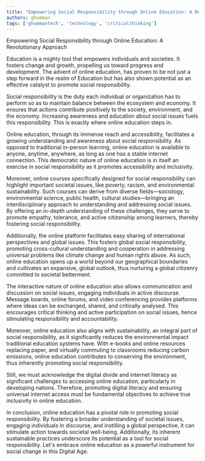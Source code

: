 ```yaml
---
title: "Empowering Social Responsibility through Online Education: A Revolutionary Approach"  # Wrap the title in double quotes
authors: ghumman
tags: ['ghummantech', 'technology', 'criticalthinking']
---
```


Empowering Social Responsibility through Online Education: A Revolutionary Approach
<!-- truncate -->

Education is a mighty tool that empowers individuals and societies. It fosters change and growth, propelling us toward progress and development. The advent of online education, has proven to be not just a step forward in the realm of Education but has also shown potential as an effective catalyst to promote social responsibility. 

Social responsibility is the duty each individual or organization has to perform so as to maintain balance between the ecosystem and economy. It ensures that actions contribute positively to the society, environment, and the economy. Increasing awareness and education about social issues fuels this responsibility. This is exactly where online education steps in. 

Online education, through its immense reach and accessibility, facilitates a growing understanding and awareness about social responsibility. As opposed to traditional in-person learning, online education is available to anyone, anytime, anywhere, as long as one has a stable internet connection. This democratic nature of online education is in itself an exercise in social responsibility as it promotes accessibility and inclusivity. 

Moreover, online courses specifically designed for social responsibility can highlight important societal issues, like poverty, racism, and environmental sustainability. Such courses can derive from diverse fields—sociology, environmental science, public health, cultural studies—bringing an interdisciplinary approach to understanding and addressing social issues. By offering an in-depth understanding of these challenges, they serve to promote empathy, tolerance, and active citizenship among learners, thereby fostering social responsibility.

Additionally, the online platform facilitates easy sharing of international perspectives and global issues. This fosters global social responsibility, promoting cross-cultural understanding and cooperation in addressing universal problems like climate change and human rights abuse. As such, online education opens up a world beyond our geographical boundaries and cultivates an expansive, global outlook, thus nurturing a global citizenry committed to societal betterment. 

The interactive nature of online education also allows communication and discussion on social issues, engaging individuals in active discourse. Message boards, online forums, and video conferencing provides platforms where ideas can be exchanged, shared, and critically analysed. This encourages critical thinking and active participation on social issues, hence stimulating responsibility and accountability.

Moreover, online education also aligns with sustainability, an integral part of social responsibility, as it significantly reduces the environmental impact traditional education systems have. With e-books and online resources replacing paper, and virtually commuting to classrooms reducing carbon emissions, online education contributes to conserving the environment, thus inherently promoting social responsibility.

Still, we must acknowledge the digital divide and internet literacy as significant challenges to accessing online education, particularly in developing nations. Therefore, promoting digital literacy and ensuring universal internet access must be fundamental objectives to achieve true inclusivity in online education.

In conclusion, online education has a pivotal role in promoting social responsibility. By fostering a broader understanding of societal issues, engaging individuals in discourse, and instilling a global perspective, it can stimulate action towards societal well-being. Additionally, its inherent sustainable practices underscore its potential as a tool for social responsibility. Let's embrace online education as a powerful instrument for social change in this Digital Age.

